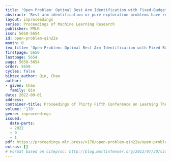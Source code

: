```yaml
---
title: 'Open Problem: Optimal Best Arm Identification with Fixed-Budget'
abstract: 'Best arm identification or pure exploration problems have received much attention in the COLT community since Bubeck et al. (2009) and Audibert et al. (2010). For any bandit instance with a unique best arm, its asymptotic complexity in the so-called fixed-confidence setting has been completely characterized in Garivier and Kaufmann (2016) and Chernoff (1959), while little is known about the asymptotic complexity in its “dual” setting called fixed-budget setting. This note discusses the open problems and conjectures about the instance-dependent asymptotic complexity in the fixed-budget setting.'
layout: inproceedings
series: Proceedings of Machine Learning Research
publisher: PMLR
issn: 5650-5654
id: open-problem-qin22a
month: 0
tex_title: 'Open Problem: Optimal Best Arm Identification with Fixed-Budget'
firstpage: 5650
lastpage: 5654
page: 5650-5654
order: 5650
cycles: false
bibtex_author: Qin, Chao
author:
- given: Chao
  family: Qin
date: 2022-09-01
address:
container-title: Proceedings of Thirty Fifth Conference on Learning Theory
volume: '178'
genre: inproceedings
issued:
  date-parts:
  - 2022
  - 9
  - 1
pdf: https://proceedings.mlr.press/v178/open-problem-qin22a/open-problem-qin22a.pdf
extras: []
# Format based on citeproc: http://blog.martinfenner.org/2013/07/30/citeproc-yaml-for-bibliographies/
---
```

